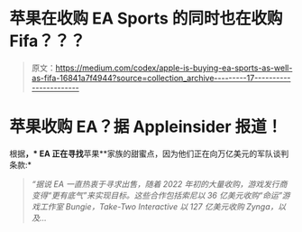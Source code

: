 # 苹果在收购 EA Sports 的同时也在收购 Fifa？？？

> 原文：<https://medium.com/codex/apple-is-buying-ea-sports-as-well-as-fifa-16841a7f4944?source=collection_archive---------17----------------------->

# 苹果收购 EA？据 Appleinsider 报道！

根据[](http://appleinsider.com/)**，* EA 正在寻找**苹果**家族的甜蜜点，因为他们正在向万亿美元的军队谈判条款:*

> *“据说 EA 一直热衷于寻求出售，随着 2022 年初的大量收购，游戏发行商变得“更有底气”来实现目标。这些合作包括索尼以 36 亿美元收购“命运”游戏工作室 Bungie，Take-Two Interactive 以 127 亿美元收购 Zynga，以及…*